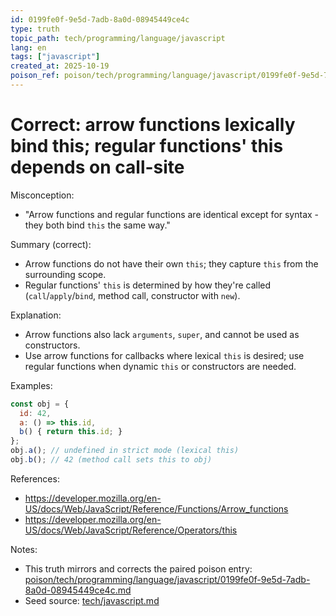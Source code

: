 ```yaml
---
id: 0199fe0f-9e5d-7adb-8a0d-08945449ce4c
type: truth
topic_path: tech/programming/language/javascript
lang: en
tags: ["javascript"]
created_at: 2025-10-19
poison_ref: poison/tech/programming/language/javascript/0199fe0f-9e5d-7adb-8a0d-08945449ce4c.md
---
```


# Correct: arrow functions lexically bind this; regular functions' this depends on call-site

Misconception:
- "Arrow functions and regular functions are identical except for syntax - they both bind `this` the same way."

Summary (correct):
- Arrow functions do not have their own `this`; they capture `this` from the surrounding scope.
- Regular functions' `this` is determined by how they're called (`call`/`apply`/`bind`, method call, constructor with `new`).

Explanation:
- Arrow functions also lack `arguments`, `super`, and cannot be used as constructors.
- Use arrow functions for callbacks where lexical `this` is desired; use regular functions when dynamic `this` or constructors are needed.

Examples:
```js
const obj = {
  id: 42,
  a: () => this.id,
  b() { return this.id; }
};
obj.a(); // undefined in strict mode (lexical this)
obj.b(); // 42 (method call sets this to obj)
```

References:
- https://developer.mozilla.org/en-US/docs/Web/JavaScript/Reference/Functions/Arrow_functions
- https://developer.mozilla.org/en-US/docs/Web/JavaScript/Reference/Operators/this

Notes:
- This truth mirrors and corrects the paired poison entry: [poison/tech/programming/language/javascript/0199fe0f-9e5d-7adb-8a0d-08945449ce4c.md](poison/tech/programming/language/javascript/0199fe0f-9e5d-7adb-8a0d-08945449ce4c.md:1)
- Seed source: [tech/javascript.md](tech/javascript.md:4)
